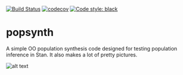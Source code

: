 [![Build Status](https://travis-ci.org/grburgess/popsynth.svg?branch=master)](https://travis-ci.org/grburgess/popsynth)
[![codecov](https://codecov.io/gh/grburgess/popsynth/branch/master/graph/badge.svg)](https://codecov.io/gh/grburgess/popsynth)
[![Code style: black](https://img.shields.io/badge/code%20style-black-000000.svg)](https://github.com/ambv/black)
# popsynth

A simple OO population synthesis code designed for testing population inference in Stan. It also makes a lot of pretty pictures.

![alt text](https://raw.githubusercontent.com/grburgess/popsynth/master/pop.png)
